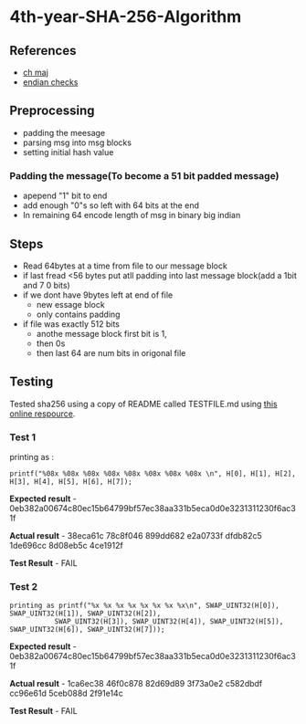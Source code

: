 # 4th-year-SHA-256-Algorithm
## References
- [ch maj](https://crypto.stackexchange.com/questions/5358/what-does-maj-and-ch-mean-in-sha-256-algorithm/5360)
- [endian checks](//http://www.firmcodes.com/write-c-program-convert-little-endian-big-endian-integer/)
  
## Preprocessing
- padding the meesage
- parsing msg into msg blocks
- setting initial hash value

### Padding the message(To become a 51 bit padded message)
- apepend "1" bit to end
- add enough "0"s so left with 64 bits at the end
- In remaining 64 encode length of msg in binary big indian

## Steps
- Read 64bytes at a time from file to our message block
- if last fread <56 bytes put atll padding into last message block(add a 1bit and 7 0 bits)
- if we dont have 9bytes left at end of file
  - new essage block
  - only contains padding
-  if file was exactly 512 bits
   -  anothe message block first bit is 1,
   -   then 0s 
   -   then last 64 are num bits in origonal file

## Testing
Tested sha256 using a copy of README called TESTFILE.md using [this online respource](https://emn178.github.io/online-tools/sha256_checksum.html).

### Test 1
printing as : 	
```
printf("%08x %08x %08x %08x %08x %08x %08x %08x \n", H[0], H[1], H[2], H[3], H[4], H[5], H[6], H[7]);
```
**Expected result** - 0eb382a00674c80ec15b64799bf57ec38aa331b5eca0d0e3231311230f6ac31f

**Actual result** - 38eca61c 78c8f046 899dd682 e2a0733f dfdb82c5 1de696cc 8d08eb5c 4ce1912f

**Test Result** - FAIL

### Test 2
```
printing as printf("%x %x %x %x %x %x %x %x\n", SWAP_UINT32(H[0]), SWAP_UINT32(H[1]), SWAP_UINT32(H[2]),
		   SWAP_UINT32(H[3]), SWAP_UINT32(H[4]), SWAP_UINT32(H[5]), SWAP_UINT32(H[6]), SWAP_UINT32(H[7]));
```

**Expected result** - 0eb382a00674c80ec15b64799bf57ec38aa331b5eca0d0e3231311230f6ac31f

**Actual result** - 1ca6ec38 46f0c878 82d69d89 3f73a0e2 c582dbdf cc96e61d 5ceb088d 2f91e14c

**Test Result** - FAIL